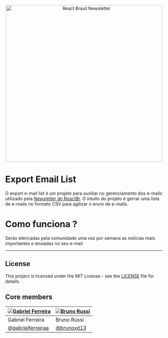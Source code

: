 <p align="center">
  <a href="#"><img src="https://raw.githubusercontent.com/react-brasil/newsletter/master/react-br-newsletter.png" alt="React Brasil Newsletter" title="React Brasil Newsletter" width="500" /></a>
</p>

# Export Email List
O export e-mail list é um projeto para auxiliar no gerenciamento dos e-mails utilizado pela [Newsletter do ReactBr](https://github.com/react-brasil/newsletter). O intuito do projeto é gerrar uma lista de e-mails no formato CSV para agilizar o envio de e-mails.


# Como funciona ?
Serão elencadas pela comunidade uma vez por semana as notícias mais importantes e enviadas no seu e-mail

______

## License

This project is licensed under the MIT License - see the [LICENSE](LICENSE) file for details.

## Core members

[![Gabriel Ferreira](https://avatars1.githubusercontent.com/u/17201177?s=64&v=4)](https://github.com/gabrielferreiraa) | [![Bruno Russi](https://avatars1.githubusercontent.com/u/7950082?s=64&v=4)](https://github.com/brunoxd13)
|---|---|
| Gabriel Ferreira | Bruno Russi |
| [@gabrielferreiraa](https://github.com/gabrielferreiraa) | [@brunoxd13](https://github.com/brunoxd13) |
